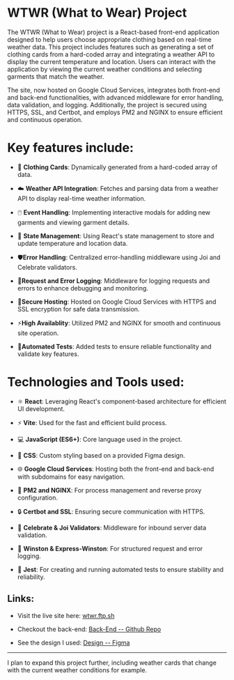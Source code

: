 # WTWR (What to Wear) Project

The WTWR (What to Wear) project is a React-based front-end application designed to help users choose appropriate clothing based on real-time weather data. This project includes features such as generating a set of clothing cards from a hard-coded array and integrating a weather API to display the current temperature and location. Users can interact with the application by viewing the current weather conditions and selecting garments that match the weather.

The site, now hosted on Google Cloud Services, integrates both front-end and back-end functionalities, with advanced middleware for error handling, data validation, and logging. Additionally, the project is secured using HTTPS, SSL, and Certbot, and employs PM2 and NGINX to ensure efficient and continuous operation.

# Key features include:

- 👕 **Clothing Cards**: Dynamically generated from a hard-coded array of data.

- ☁️ **Weather API Integration**: Fetches and parsing data from a weather API to display real-time weather information.

- 🖱️ **Event Handling**: Implementing interactive modals for adding new garments and viewing garment details.

- 🔄 **State Management**: Using React's state management to store and update temperature and location data.

- 🛡️**Error Handling**: Centralized error-handling middleware using Joi and Celebrate validators.

- 📝**Request and Error Logging**: Middleware for logging requests and errors to enhance debugging and monitoring.

- 🔐**Secure Hosting**: Hosted on Google Cloud Services with HTTPS and SSL encryption for safe data transmission.

- ⚡**High Availablity**: Utilized PM2 and NGINX for smooth and continuous site operation.

- 🧪**Automated Tests**: Added tests to ensure reliable functionality and validate key features.

# Technologies and Tools used:

- ⚛️ **React**: Leveraging React's component-based architecture for efficient UI development.

- ⚡ **Vite**: Used for the fast and efficient build process.

- 💻 **JavaScript (ES6+)**: Core language used in the project.

- 🎨 **CSS**: Custom styling based on a provided Figma design.

- 🌐 **Google Cloud Services**: Hosting both the front-end and back-end with subdomains for easy navigation.

- 🚀 **PM2 and NGINX**: For process management and reverse proxy configuration.

- 🔒 **Certbot and SSL**: Ensuring secure communication with HTTPS.

- 🧹 **Celebrate & Joi Validators**: Middleware for inbound server data validation.

- 📝 **Winston & Express-Winston**: For structured request and error logging.

- 🧪 **Jest**: For creating and running automated tests to ensure stability and reliability.

## Links:

- Visit the live site here: [wtwr.ftp.sh](https://wtwr.ftp.sh)

- Checkout the back-end: [Back-End -- Github Repo](https://github.com/ajuarezse/se_project_express)

- See the design I used: [Design -- Figma](https://www.figma.com/file/bfVOvqlLmoKZ5lpro8WWBe/Sprint-14_-WTWR?t=3hvVWRz9LUFsxyNn-6)

---

I plan to expand this project further, including weather cards that change with the current weather conditions for example.
